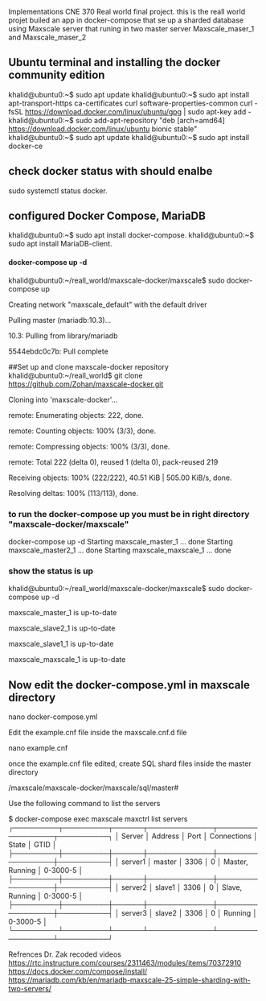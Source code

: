 Implementations CNE 370 Real world final project.
this is the reall world projet builed an app in docker-compose that se up a sharded database using Maxscale server that runing in two master server Maxscale_maser_1 and  Maxscale_maser_2

## Ubuntu terminal and installing the docker community edition
khalid@ubuntu0:~$  sudo apt update
khalid@ubuntu0:~$  sudo apt install apt-transport-https ca-certificates curl software-properties-common
curl -fsSL https://download.docker.com/linux/ubuntu/gpg | sudo apt-key add -
khalid@ubuntu0:~$ sudo add-apt-repository "deb [arch=amd64] https://download.docker.com/linux/ubuntu bionic stable"
khalid@ubuntu0:~$ sudo apt update
khalid@ubuntu0:~$ sudo apt install docker-ce


## check docker status with should enalbe 

sudo systemctl status docker.

## configured  Docker Compose, MariaDB
khalid@ubuntu0:~$ sudo apt install docker-compose.
khalid@ubuntu0:~$ sudo apt install MariaDB-client.


#### docker-compose up -d
khalid@ubuntu0:~/reall_world/maxscale-docker/maxscale$ sudo docker-compose up

Creating network "maxscale_default" with the default driver

Pulling master (mariadb:10.3)...

10.3: Pulling from library/mariadb

5544ebdc0c7b: Pull complete


##Set up and clone maxscale-docker repository 
khalid@ubuntu0:~/reall_world$ git clone https://github.com/Zohan/maxscale-docker.git

Cloning into 'maxscale-docker'...

remote: Enumerating objects: 222, done.

remote: Counting objects: 100% (3/3), done.

remote: Compressing objects: 100% (3/3), done.

remote: Total 222 (delta 0), reused 1 (delta 0), pack-reused 219

Receiving objects: 100% (222/222), 40.51 KiB | 505.00 KiB/s, done.

Resolving deltas: 100% (113/113), done.

### to run the docker-compose up you must be in right directory "maxscale-docker/maxscale"
docker-compose up -d
Starting maxscale_master_1 ... done
Starting maxscale_master2_1 ... done
Starting maxscale_maxscale_1 ... done




### show the status is up 
 khalid@ubuntu0:~/reall_world/maxscale-docker/maxscale$ sudo docker-compose up -d

maxscale_master_1 is up-to-date

maxscale_slave2_1 is up-to-date

maxscale_slave1_1 is up-to-date

maxscale_maxscale_1 is up-to-date







## Now edit the docker-compose.yml in maxscale directory

nano docker-compose.yml

Edit the example.cnf file inside the maxscale.cnf.d file

nano example.cnf

once the example.cnf file edited, create SQL shard files inside the master directory

/maxscale/maxscale-docker/maxscale/sql/master#

Use the following command to list the servers



$ docker-compose exec maxscale maxctrl list servers
┌─────────┬─────────┬──────┬─────────────┬─────────────────┬──────────┐
│ Server  │ Address │ Port │ Connections │ State           │ GTID     │
├─────────┼─────────┼──────┼─────────────┼─────────────────┼──────────┤
│ server1 │ master  │ 3306 │ 0           │ Master, Running │ 0-3000-5 │
├─────────┼─────────┼──────┼─────────────┼─────────────────┼──────────┤
│ server2 │ slave1  │ 3306 │ 0           │ Slave, Running  │ 0-3000-5 │
├─────────┼─────────┼──────┼─────────────┼─────────────────┼──────────┤
│ server3 │ slave2  │ 3306 │ 0           │ Running         │ 0-3000-5 │
└─────────┴─────────┴──────┴─────────────┴─────────────────┴──────────┘


Refrences Dr. Zak recoded videos https://rtc.instructure.com/courses/2311463/modules/items/70372910 
https://docs.docker.com/compose/install/
https://mariadb.com/kb/en/mariadb-maxscale-25-simple-sharding-with-two-servers/


